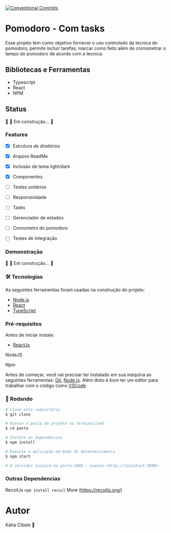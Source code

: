 [![Conventional Commits](https://img.shields.io/badge/Conventional%20Commits-1.0.0-yellow.svg)](https://conventionalcommits.org)

# Pomodoro - Com tasks 



Esse projeto tem como objetivo fornecer o uso controlado da tecnica do pomodoro, permite incluir tarefas, marcar como feito além de cronometrar o tempo do pomodoro de acordo com a tecnica.


## Bibliotecas e Ferramentas

* Typescript
* React
* NPM

## Status
🚧  🚀 Em construção...  🚧


### Features
- [x] Estrutura de diretórios
- [x] Arquivo ReadMe
- [x] Inclusão de tema light/dark
- [x] Componentes
- [ ] Testes unitários
- [ ] Responsividade
- [ ] Tasks
- [ ] Gerenciador de estados
- [ ] Cronometro do pomodoro
- [ ] Testes de integração


### Demonstração 

🚧   🚀 Em construção...  🚧   

### 🛠 Tecnologias

As seguintes ferramentas foram usadas na construção do projeto:

- [Node.js](https://nodejs.org/en/)
- [React](https://pt-br.reactjs.org/)
- [TypeScript](https://www.typescriptlang.org/)


### Pré-requisitos

Antes de iniciar instale:

- [ReactJs](https://nodejs.org/en/)

NodeJS

Npm 

Antes de começar, você vai precisar ter instalado em sua máquina as seguintes ferramentas:
[Git](https://git-scm.com), [Node.js](https://nodejs.org/en/). 
Além disto é bom ter um editor para trabalhar com o código como [VSCode](https://code.visualstudio.com/)

### 🎲 Rodando

```bash
# Clone este repositório
$ git clone 

# Acesse a pasta do projeto no terminal/cmd
$ cd pasta

# Instale as dependências
$ npm install

# Execute a aplicação em modo de desenvolvimento
$ npm start

# O servidor inciará na porta:3000 - acesse <http://localhost:3000>
```

### Outras Dependencias

RecoilJs
```npm install recoil```
More (https://recoiljs.org/)


# Autor   

Kátia Cibele 🚀
